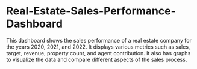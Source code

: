 # Real-Estate-Sales-Performance-Dashboard
This dashboard shows the sales performance of a real estate company for the years 2020, 2021, and 2022. It displays various metrics such as sales, target, revenue, property count, and agent contribution. It also has graphs to visualize the data and compare different aspects of the sales process.
